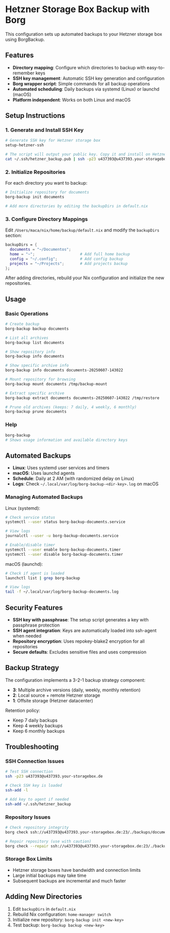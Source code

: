 # Hetzner Storage Box Backup with Borg

This configuration sets up automated backups to your Hetzner storage box using BorgBackup.

## Features

- **Directory mapping**: Configure which directories to backup with easy-to-remember keys
- **SSH key management**: Automatic SSH key generation and configuration
- **Borg wrapper script**: Simple commands for all backup operations
- **Automated scheduling**: Daily backups via systemd (Linux) or launchd (macOS)
- **Platform independent**: Works on both Linux and macOS

## Setup Instructions

### 1. Generate and Install SSH Key

```bash
# Generate SSH key for Hetzner storage box
setup-hetzner-ssh

# The script will output your public key. Copy it and install on Hetzner:
cat ~/.ssh/hetzner_backup.pub | ssh -p23 u437393@u437393.your-storagebox.de install-ssh-key
```

### 2. Initialize Repositories

For each directory you want to backup:

```bash
# Initialize repository for documents
borg-backup init documents

# Add more directories by editing the backupDirs in default.nix
```

### 3. Configure Directory Mappings

Edit `/Users/maca/nix/home/backup/default.nix` and modify the `backupDirs` section:

```nix
backupDirs = {
  documents = "~/Documentos";
  home = "~";                    # Add full home backup
  config = "~/.config";          # Add config backup
  projects = "~/Projects";       # Add projects backup
};
```

After adding directories, rebuild your Nix configuration and initialize the new repositories.

## Usage

### Basic Operations

```bash
# Create backup
borg-backup backup documents

# List all archives
borg-backup list documents

# Show repository info
borg-backup info documents

# Show specific archive info
borg-backup info documents documents-20250607-143022

# Mount repository for browsing
borg-backup mount documents /tmp/backup-mount

# Extract specific archive
borg-backup extract documents documents-20250607-143022 /tmp/restore

# Prune old archives (keeps: 7 daily, 4 weekly, 6 monthly)
borg-backup prune documents
```

### Help

```bash
borg-backup
# Shows usage information and available directory keys
```

## Automated Backups

- **Linux**: Uses systemd user services and timers
- **macOS**: Uses launchd agents
- **Schedule**: Daily at 2 AM (with randomized delay on Linux)
- **Logs**: Check `~/.local/var/log/borg-backup-<dir-key>.log` on macOS

### Managing Automated Backups

Linux (systemd):
```bash
# Check service status
systemctl --user status borg-backup-documents.service

# View logs
journalctl --user -u borg-backup-documents.service

# Enable/disable timer
systemctl --user enable borg-backup-documents.timer
systemctl --user disable borg-backup-documents.timer
```

macOS (launchd):
```bash
# Check if agent is loaded
launchctl list | grep borg-backup

# View logs
tail -f ~/.local/var/log/borg-backup-documents.log
```

## Security Features

- **SSH key with passphrase**: The setup script generates a key with passphrase protection
- **SSH agent integration**: Keys are automatically loaded into ssh-agent when needed
- **Repository encryption**: Uses repokey-blake2 encryption for all repositories
- **Secure defaults**: Excludes sensitive files and uses compression

## Backup Strategy

The configuration implements a 3-2-1 backup strategy component:
- **3**: Multiple archive versions (daily, weekly, monthly retention)
- **2**: Local source + remote Hetzner storage
- **1**: Offsite storage (Hetzner datacenter)

Retention policy:
- Keep 7 daily backups
- Keep 4 weekly backups  
- Keep 6 monthly backups

## Troubleshooting

### SSH Connection Issues

```bash
# Test SSH connection
ssh -p23 u437393@u437393.your-storagebox.de

# Check SSH key is loaded
ssh-add -l

# Add key to agent if needed
ssh-add ~/.ssh/hetzner_backup
```

### Repository Issues

```bash
# Check repository integrity
borg check ssh://u437393@u437393.your-storagebox.de:23/./backups/documents

# Repair repository (use with caution)
borg check --repair ssh://u437393@u437393.your-storagebox.de:23/./backups/documents
```

### Storage Box Limits

- Hetzner storage boxes have bandwidth and connection limits
- Large initial backups may take time
- Subsequent backups are incremental and much faster

## Adding New Directories

1. Edit `backupDirs` in `default.nix`
2. Rebuild Nix configuration: `home-manager switch`
3. Initialize new repository: `borg-backup init <new-key>`
4. Test backup: `borg-backup backup <new-key>`